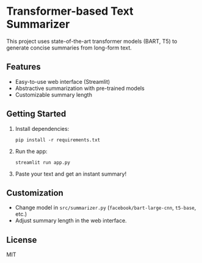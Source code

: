 # Transformer-based Text Summarizer

This project uses state-of-the-art transformer models (BART, T5) to generate concise summaries from long-form text.

## Features
- Easy-to-use web interface (Streamlit)
- Abstractive summarization with pre-trained models
- Customizable summary length

## Getting Started

1. Install dependencies:
    ```
    pip install -r requirements.txt
    ```

2. Run the app:
    ```
    streamlit run app.py
    ```

3. Paste your text and get an instant summary!

## Customization

- Change model in `src/summarizer.py` (`facebook/bart-large-cnn`, `t5-base`, etc.)
- Adjust summary length in the web interface.

## License
MIT
